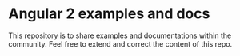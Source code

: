 # Angular 2 examples and docs

This repository is to share examples and documentations within the community. Feel free to extend and correct the content of this repo.
